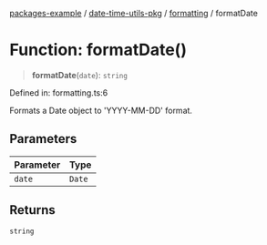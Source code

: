 [packages-example](../../../packages.md) / [date-time-utils-pkg](../../README.md) / [formatting](../README.md) / formatDate

# Function: formatDate()

> **formatDate**(`date`): `string`

Defined in: formatting.ts:6

Formats a Date object to 'YYYY-MM-DD' format.

## Parameters

| Parameter | Type |
| ------ | ------ |
| `date` | `Date` |

## Returns

`string`
